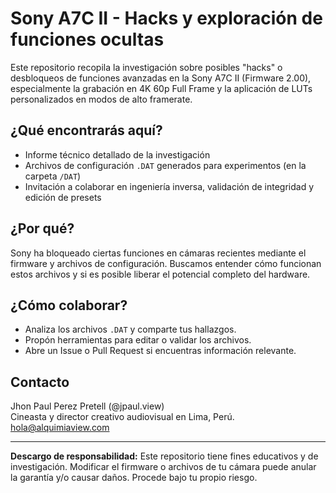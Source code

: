 # Sony A7C II - Hacks y exploración de funciones ocultas

Este repositorio recopila la investigación sobre posibles "hacks" o desbloqueos de funciones avanzadas en la Sony A7C II (Firmware 2.00), especialmente la grabación en 4K 60p Full Frame y la aplicación de LUTs personalizados en modos de alto framerate.

## ¿Qué encontrarás aquí?

- Informe técnico detallado de la investigación
- Archivos de configuración `.DAT` generados para experimentos (en la carpeta `/DAT`)
- Invitación a colaborar en ingeniería inversa, validación de integridad y edición de presets

## ¿Por qué?

Sony ha bloqueado ciertas funciones en cámaras recientes mediante el firmware y archivos de configuración. Buscamos entender cómo funcionan estos archivos y si es posible liberar el potencial completo del hardware.

## ¿Cómo colaborar?

- Analiza los archivos `.DAT` y comparte tus hallazgos.
- Propón herramientas para editar o validar los archivos.
- Abre un Issue o Pull Request si encuentras información relevante.

## Contacto

Jhon Paul Perez Pretell (@jpaul.view)  
Cineasta y director creativo audiovisual en Lima, Perú.  
[hola@alquimiaview.com](mailto:hola@alquimiaview.com)

---

**Descargo de responsabilidad:** Este repositorio tiene fines educativos y de investigación. Modificar el firmware o archivos de tu cámara puede anular la garantía y/o causar daños. Procede bajo tu propio riesgo.
